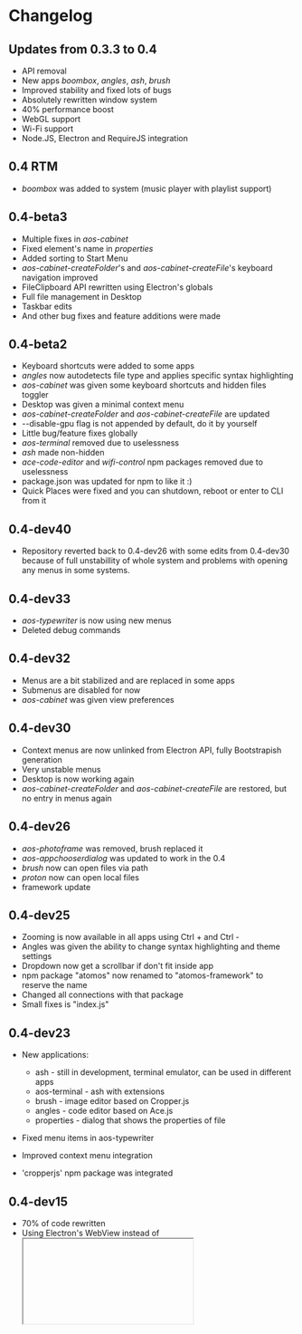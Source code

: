 # Changelog
## Updates from 0.3.3 to 0.4
 - API removal
 - New apps _boombox_, _angles_, _ash_, _brush_
 - Improved stability and fixed lots of bugs
 - Absolutely rewritten window system
 - 40% performance boost
 - WebGL support
 - Wi-Fi support
 - Node.JS, Electron and RequireJS integration
 
## 0.4 RTM
 - _boombox_ was added to system (music player with playlist support)

## 0.4-beta3
 - Multiple fixes in _aos-cabinet_
 - Fixed element's name in _properties_
 - Added sorting to Start Menu
 - _aos-cabinet-createFolder_'s and _aos-cabinet-createFile_'s keyboard navigation improved
 - FileClipboard API rewritten using Electron's globals
 - Full file management in Desktop
 - Taskbar edits
 - And other bug fixes and feature additions were made

## 0.4-beta2
 - Keyboard shortcuts were added to some apps
 - _angles_ now autodetects file type and applies specific syntax highlighting
 - _aos-cabinet_ was given some keyboard shortcuts and hidden files toggler
 - Desktop was given a minimal context menu
 - _aos-cabinet-createFolder_ and _aos-cabinet-createFile_ are updated
 - --disable-gpu flag is not appended by default, do it by yourself
 - Little bug/feature fixes globally
 - _aos-terminal_ removed due to uselessness
 - _ash_ made non-hidden
 - _ace-code-editor_ and _wifi-control_ npm packages removed due to uselessness
 - package.json was updated for npm to like it :)
 - Quick Places were fixed and you can shutdown, reboot or enter to CLI from it

## 0.4-dev40
 - Repository reverted back to 0.4-dev26 with some edits from 0.4-dev30 because of full unstabillity of whole system and problems with opening any menus in some systems.

## 0.4-dev33
 - _aos-typewriter_ is now using new menus
 - Deleted debug commands

## 0.4-dev32
 - Menus are a bit stabilized and are replaced in some apps
 - Submenus are disabled for now
 - _aos-cabinet_ was given view preferences

## 0.4-dev30
 - Context menus are now unlinked from Electron API, fully Bootstrapish generation
 - Very unstable menus
 - Desktop is now working again
 - _aos-cabinet-createFolder_ and _aos-cabinet-createFile_ are restored, but no entry in menus again

## 0.4-dev26
 - _aos-photoframe_ was removed, brush replaced it
 - _aos-appchooserdialog_ was updated to work in the 0.4
 - _brush_ now can open files via path
 - _proton_ now can open local files
 - framework update

## 0.4-dev25
 - Zooming is now available in all apps using Ctrl + and Ctrl -
 - Angles was given the ability to change syntax highlighting and theme settings
 - Dropdown now get a scrollbar if don't fit inside app
 - npm package "atomos" now renamed to "atomos-framework" to reserve the name
 - Changed all connections with that package
 - Small fixes is "index.js"

## 0.4-dev23

 - New applications:
   - ash - still in development, terminal emulator, can be used in different apps
   - aos-terminal - ash with extensions
   - brush - image editor based on Cropper.js
   - angles - code editor based on Ace.js
   - properties - dialog that shows the properties of file

 - Fixed menu items in aos-typewriter
 - Improved context menu integration
 - 'cropperjs' npm package was integrated

## 0.4-dev15

 - 70% of code rewritten
 - Using Electron's WebView instead of <iframe>'s
 - atomOS API is now unavailable
 - Node.JS is available in all applications

## 0.3.3

 - Ability to create files and folders in aos-cabinet

 - Frameless modals
 - Filesystem links are now supported
 - z-index fixes
 - Fully functional FileClipboard API
 - Context menus in aos-typewriter
 - Hidden files toggle in aos-cabinet
 - TooLargeFile warning in aos-typewriter

## 0.3.2

 - FileClipboard API
 - Desktop is now generated dynamically from folder ~/Desktop
 - Shortcut support
 - File management commands
 - Fixed window z-order sometimes not bringing to front
 - Keyboard shortcuts in aos-typewriter

## 0.3.1

 - Calculator application
 - Apps list is now generated automatically
 - Context menus are in beta and are available in some apps
 - Ping can now be controlled using a toggle
 - Improved app opening performance
 - aos.components.ContextMenu and Point were added to API
 - Cabinet now has sorting and icon size settings
 - Some OFD bugs were resolved
 - More deep Node.JS integration

## 0.3

 - Proton Web Browser
 - Improved About dialog
 - Movement from v2.3.2 to v4-beta Bootstrap framework
 - Updated jQuery
 - Components API beta
 - Change Font styles
 - Clock sidebar
 - Network settings
 - Autoping on the sidebar
 - Rebuilt Start menu
 - Ability to exit X Window System
 - fs, network, wireless-api Node.JS libraries are used
